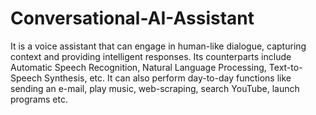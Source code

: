 # Conversational-AI-Assistant
It is a voice assistant that can engage in human-like dialogue, capturing context and providing intelligent responses. Its counterparts include Automatic Speech Recognition, Natural Language Processing, Text-to-Speech Synthesis, etc. It can also perform day-to-day functions like sending an e-mail, play music, web-scraping, search YouTube, launch programs etc.
